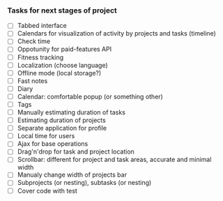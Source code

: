 ### Tasks for next stages of project

 - [ ] Tabbed interface
 - [ ] Calendars for visualization of activity by projects and tasks (timeline)
 - [ ] Check time
 - [ ] Oppotunity for paid-features API
 - [ ] Fitness tracking
 - [ ] Localization (choose language)
 - [ ] Offline mode (local storage?)
 - [ ] Fast notes
 - [ ] Diary
 - [ ] Calendar: comfortable popup (or something other)
 - [ ] Tags
 - [ ] Manually estimating duration of tasks
 - [ ] Estimating duration of projects
 - [ ] Separate application for profile
 - [ ] Local time for users
 - [ ] Ajax for base operations
 - [ ] Drag'n'drop for task and project location
 - [ ] Scrollbar: different for project and task areas, accurate and minimal width
 - [ ] Manualy change width of projects bar
 - [ ] Subprojects (or nesting), subtasks (or nesting)
 - [ ] Cover code with test
